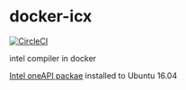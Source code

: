 # docker-icx

[![CircleCI](https://circleci.com/gh/srz-zumix/docker-icx/tree/main.svg?style=svg)](https://circleci.com/gh/srz-zumix/docker-icx/tree/main)

<!-- [![Docker Cloud Build Status](https://img.shields.io/docker/cloud/build/srzzumix/icx.svg)](https://hub.docker.com/r/srzzumix/icx/) -->

intel compiler in docker

[Intel oneAPI packae](https://software.intel.com/content/www/us/en/develop/documentation/installation-guide-for-intel-oneapi-toolkits-linux/top/installation/install-using-package-managers/apt.html#apt_PACKAGES) installed to Ubuntu 16.04
